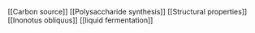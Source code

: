 [[Carbon source]]
[[Polysaccharide synthesis]]
[[Structural properties]]
[[Inonotus obliquus]]
[[liquid fermentation]]

